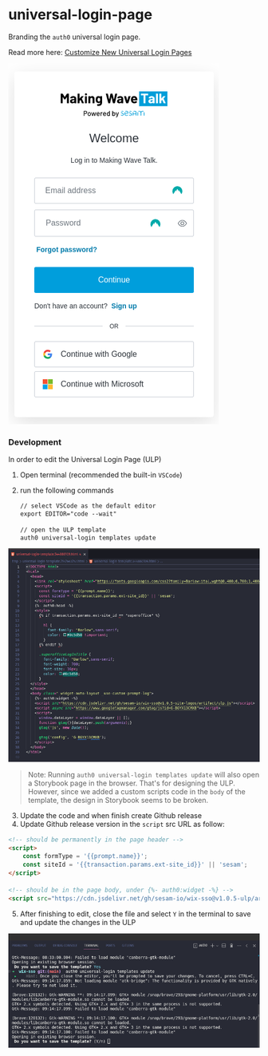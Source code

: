 # universal-login-page

Branding the `auth0` universal login page.

Read more here: [Customize New Universal Login Pages](https://auth0.com/docs/customize/universal-login-pages/universal-login-page-templates)

![Alt text](<../../assets/ulp-example.png>)

### Development
In order to edit the Universal Login Page (ULP)
1. Open terminal (recommended the built-in `VSCode`)
2. run the  following commands

    ```hash
    // select VSCode as the default editor
    export EDITOR="code --wait"

    // open the ULP template
    auth0 universal-login templates update
    ```

![Alt text](<../../assets/ulp-template-example.png>)

> Note: Running `auth0 universal-login templates update` will also open a Storybook page in the browser. That's for designing the ULP. However, since we added a custom scripts code in the `body` of the template, the design in Storybook seems to be broken.

3. Update the code and when finish create Github release
4. Update Github release version in the `script` src URL as follow:

```html
<!-- should be permanently in the page header -->
<script>
    const formType = '{{prompt.name}}';
    const siteId = '{{transaction.params.ext-site_id}}' || 'sesam';
</script>

<!-- should be in the page body, under {%- auth0:widget -%} -->
<script src="https://cdn.jsdelivr.net/gh/sesam-io/wix-sso@v1.0.5-ulp/artifact/ulp.js"></script>
```

5. After finishing to edit, close the file and select `Y` in the terminal to save and update the changes in the ULP

![Alt text](<../../assets/ulp-template-terminal-example.png>)